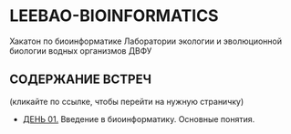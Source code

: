# LEEBAO-BIOINFORMATICS

Хакатон по биоинформатике Лаборатории экологии и эволюционной биологии водных организмов ДВФУ


## СОДЕРЖАНИЕ ВСТРЕЧ
(кликайте по ссылке, чтобы перейти на нужную страничку)

* [ДЕНЬ 01.](https://github.com/vinni-bio/MS-SBM-Bioinformatics#%D0%BB%D0%B5%D0%BA%D1%86%D0%B8%D1%8F-1-%D0%B2%D0%B2%D0%B5%D0%B4%D0%B5%D0%BD%D0%B8%D0%B5-%D0%B2-%D0%B1%D0%B8%D0%BE%D0%B8%D0%BD%D1%84%D0%BE%D1%80%D0%BC%D0%B0%D1%82%D0%B8%D0%BA%D1%83-%D0%BE%D1%81%D0%BD%D0%BE%D0%B2%D0%BD%D1%8B%D0%B5-%D0%BF%D0%BE%D0%BD%D1%8F%D1%82%D0%B8%D1%8F) Введение в биоинформатику. Основные понятия.


